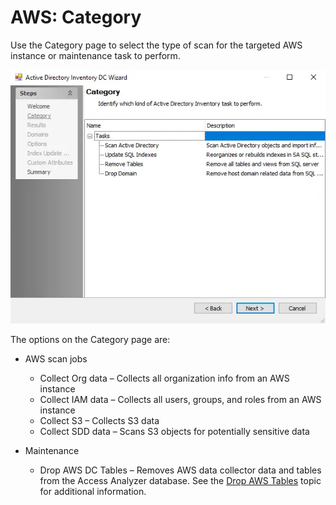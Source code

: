 # AWS: Category

Use the Category page to select the type of scan for the targeted AWS instance or maintenance task
to perform.

![AWS Category page](../../../../../../static/img/product_docs/accessanalyzer/admin/datacollector/adinventory/category.webp)

The options on the Category page are:

- AWS scan jobs

    - Collect Org data – Collects all organization info from an AWS instance
    - Collect IAM data – Collects all users, groups, and roles from an AWS instance
    - Collect S3 – Collects S3 data
    - Collect SDD data – Scans S3 objects for potentially sensitive data

- Maintenance

    - Drop AWS DC Tables – Removes AWS data collector data and tables from the Access Analyzer
      database. See the [Drop AWS Tables](droptables.md) topic for additional information.
